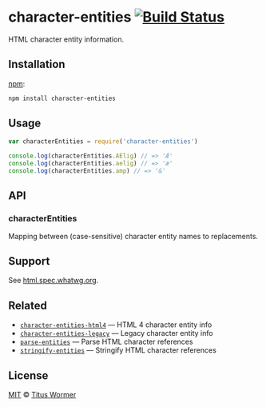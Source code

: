 # character-entities [![Build Status][travis-badge]][travis]

HTML character entity information.

## Installation

[npm][]:

```bash
npm install character-entities
```

## Usage

```js
var characterEntities = require('character-entities')

console.log(characterEntities.AElig) // => 'Æ'
console.log(characterEntities.aelig) // => 'æ'
console.log(characterEntities.amp) // => '&'
```

## API

### characterEntities

Mapping between (case-sensitive) character entity names to replacements.

## Support

See [html.spec.whatwg.org][html].

## Related

*   [`character-entities-html4`](https://github.com/wooorm/character-entities-html4)
    — HTML 4 character entity info
*   [`character-entities-legacy`](https://github.com/wooorm/character-entities-legacy)
    — Legacy character entity info
*   [`parse-entities`](https://github.com/wooorm/parse-entities)
    — Parse HTML character references
*   [`stringify-entities`](https://github.com/wooorm/stringify-entities)
    — Stringify HTML character references

## License

[MIT][license] © [Titus Wormer][author]

<!-- Definitions -->

[travis-badge]: https://img.shields.io/travis/wooorm/character-entities.svg

[travis]: https://travis-ci.org/wooorm/character-entities

[npm]: https://docs.npmjs.com/cli/install

[license]: license

[author]: http://wooorm.com

[html]: https://html.spec.whatwg.org/multipage/syntax.html#named-character-references
